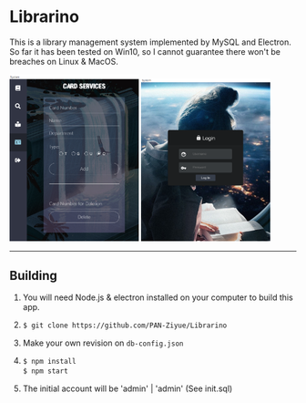 # Librarino

This is a library management system implemented by MySQL and Electron. So far it has been tested on Win10, so I cannot guarantee there won't be breaches on Linux & MacOS.

<img src="./assets/img/readme-img.png" width="45%" height="45%">                               <img src="./assets/img/readme-img2.png" width="45%" height="45%">

---



## Building

1. You will need Node.js & electron installed on your computer to build this app.

2. ```bash
   $ git clone https://github.com/PAN-Ziyue/Librarino
   ```

3. Make your own revision on `db-config.json`

4. ```bash
   $ npm install
   $ npm start
   ```
5. The initial account will be 'admin' | 'admin'
    (See init.sql)
